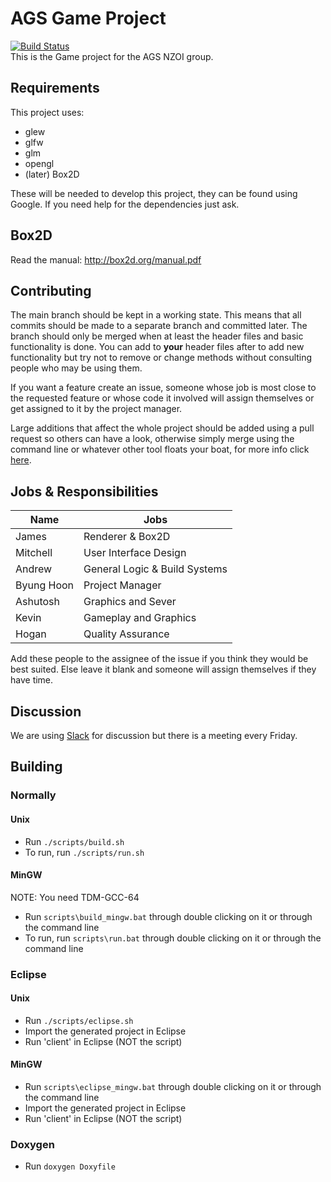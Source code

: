 # AGS Game Project
[![Build Status](https://travis-ci.org/AGS-Programming-Club/AGS-Game-Project.svg?branch=master)](https://travis-ci.org/AGS-Programming-Club/AGS-Game-Project)  
This is the Game project for the AGS NZOI group.

## Requirements

This project uses:
* glew
* glfw
* glm
* opengl
* (later) Box2D

These will be needed to develop this project, they can be found using Google.
If you need help for the dependencies just ask.

## Box2D
Read the manual: http://box2d.org/manual.pdf

## Contributing

The main branch should be kept in a working state. This means that all commits should be made to a separate branch
and committed later. The branch should only be merged when at least the header files and basic functionality is done.
You can add to **your** header files after to add new functionality but try not to remove or change methods without consulting people who may be using them.

If you want a feature create an issue, someone whose job is most close to the requested feature or whose code it involved will assign themselves or get assigned to it by the project manager.

Large additions that affect the whole project should be added using a pull request so others can have a look, otherwise simply merge using the command line or whatever other tool floats your boat, for more info click [here](http://gitref.org/branching/).

## Jobs & Responsibilities

Name | Jobs
-----|------
James | Renderer & Box2D
Mitchell | User Interface Design
Andrew | General Logic & Build Systems
Byung Hoon | Project Manager
Ashutosh | Graphics and Sever
Kevin | Gameplay and Graphics
Hogan | Quality Assurance

Add these people to the assignee of the issue if you think they would be best suited. Else leave it blank and someone will
assign themselves if they have time.

## Discussion

We are using [Slack](https://agsprogramming.slack.com) for discussion but there is a meeting every Friday.

## Building

### Normally

#### Unix
- Run `./scripts/build.sh`  
- To run, run `./scripts/run.sh`  

#### MinGW
NOTE: You need TDM-GCC-64  
- Run `scripts\build_mingw.bat` through double clicking on it or through the command line  
- To run, run `scripts\run.bat` through double clicking on it or through the command line  

### Eclipse

#### Unix

- Run `./scripts/eclipse.sh`  
- Import the generated project in Eclipse  
- Run 'client' in Eclipse (NOT the script)  

#### MinGW

- Run `scripts\eclipse_mingw.bat` through double clicking on it or through the command line  
- Import the generated project in Eclipse  
- Run 'client' in Eclipse (NOT the script)  

### Doxygen

- Run `doxygen Doxyfile`  
